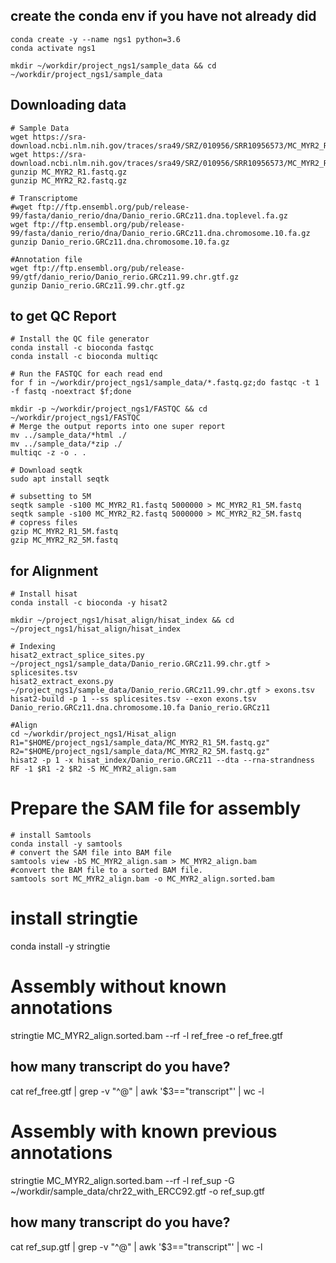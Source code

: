 ## create the conda env if you have not already did
```
conda create -y --name ngs1 python=3.6
conda activate ngs1

mkdir ~/workdir/project_ngs1/sample_data && cd ~/workdir/project_ngs1/sample_data
```

## Downloading data 
```
# Sample Data 
wget https://sra-download.ncbi.nlm.nih.gov/traces/sra49/SRZ/010956/SRR10956573/MC_MYR2_R1.fastq.gz
wget https://sra-download.ncbi.nlm.nih.gov/traces/sra49/SRZ/010956/SRR10956573/MC_MYR2_R2.fastq.gz
gunzip MC_MYR2_R1.fastq.gz
gunzip MC_MYR2_R2.fastq.gz

# Transcriptome
#wget ftp://ftp.ensembl.org/pub/release-99/fasta/danio_rerio/dna/Danio_rerio.GRCz11.dna.toplevel.fa.gz
wget ftp://ftp.ensembl.org/pub/release-99/fasta/danio_rerio/dna/Danio_rerio.GRCz11.dna.chromosome.10.fa.gz
gunzip Danio_rerio.GRCz11.dna.chromosome.10.fa.gz

#Annotation file 
wget ftp://ftp.ensembl.org/pub/release-99/gtf/danio_rerio/Danio_rerio.GRCz11.99.chr.gtf.gz
gunzip Danio_rerio.GRCz11.99.chr.gtf.gz
```

## to get QC Report
```
# Install the QC file generator
conda install -c bioconda fastqc 
conda install -c bioconda multiqc 

# Run the FASTQC for each read end
for f in ~/workdir/project_ngs1/sample_data/*.fastq.gz;do fastqc -t 1 -f fastq -noextract $f;done

mkdir -p ~/workdir/project_ngs1/FASTQC && cd ~/workdir/project_ngs1/FASTQC
# Merge the output reports into one super report
mv ../sample_data/*html ./
mv ../sample_data/*zip ./
multiqc -z -o . .
```

```
# Download seqtk
sudo apt install seqtk

# subsetting to 5M 
seqtk sample -s100 MC_MYR2_R1.fastq 5000000 > MC_MYR2_R1_5M.fastq
seqtk sample -s100 MC_MYR2_R2.fastq 5000000 > MC_MYR2_R2_5M.fastq
# copress files
gzip MC_MYR2_R1_5M.fastq
gzip MC_MYR2_R2_5M.fastq
```

## for Alignment
```
# Install hisat 
conda install -c bioconda -y hisat2

mkdir ~/project_ngs1/hisat_align/hisat_index && cd ~/project_ngs1/hisat_align/hisat_index

# Indexing 
hisat2_extract_splice_sites.py ~/project_ngs1/sample_data/Danio_rerio.GRCz11.99.chr.gtf > splicesites.tsv 
hisat2_extract_exons.py ~/project_ngs1/sample_data/Danio_rerio.GRCz11.99.chr.gtf > exons.tsv 
hisat2-build -p 1 --ss splicesites.tsv --exon exons.tsv Danio_rerio.GRCz11.dna.chromosome.10.fa Danio_rerio.GRCz11

#Align
cd ~/workdir/project_ngs1/Hisat_align
R1="$HOME/project_ngs1/sample_data/MC_MYR2_R1_5M.fastq.gz"
R2="$HOME/project_ngs1/sample_data/MC_MYR2_R2_5M.fastq.gz"
hisat2 -p 1 -x hisat_index/Danio_rerio.GRCz11 --dta --rna-strandness RF -1 $R1 -2 $R2 -S MC_MYR2_align.sam
```

# Prepare the SAM file for assembly
```
# install Samtools
conda install -y samtools
# convert the SAM file into BAM file 
samtools view -bS MC_MYR2_align.sam > MC_MYR2_align.bam
#convert the BAM file to a sorted BAM file. 
samtools sort MC_MYR2_align.bam -o MC_MYR2_align.sorted.bam
```

# install stringtie
conda install -y stringtie

# Assembly without known annotations
stringtie MC_MYR2_align.sorted.bam --rf -l ref_free -o ref_free.gtf

## how many transcript do you have?
cat ref_free.gtf | grep -v "^@" | awk '$3=="transcript"' | wc -l

# Assembly with known previous annotations
stringtie MC_MYR2_align.sorted.bam --rf -l ref_sup -G ~/workdir/sample_data/chr22_with_ERCC92.gtf -o ref_sup.gtf

## how many transcript do you have?
cat ref_sup.gtf | grep -v "^@" | awk '$3=="transcript"' | wc -l


